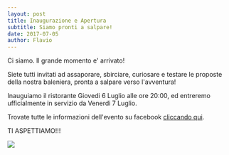 ```yaml
---
layout: post
title: Inaugurazione e Apertura
subtitle: Siamo pronti a salpare!
date: 2017-07-05
author: Flavio
---
```

Ci siamo. Il grande momento e' arrivato! 

Siete tutti invitati ad assaporare, sbirciare, curiosare e testare le proposte della nostra baleniera, pronta a salpare verso l'avventura!

Inauguiamo il ristorante Giovedi 6 Luglio alle ore 20:00, ed entreremo ufficialmente in servizio da Venerdi 7 Luglio.

Trovate tutte le informazioni dell'evento su facebook <a target="_blank" href="https://www.facebook.com/events/1568838613157482/?ti=cl">cliccando qui</a>.

TI ASPETTIAMO!!!

<img src="http://inquisitiveeater.com/wp-content/uploads/2015/06/restaurant-halal-ouvert-noel.jpg">